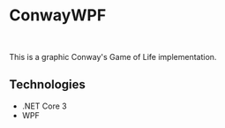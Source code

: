 # ConwayWPF

<br/>

This is a graphic Conway's Game of Life implementation.

## Technologies
* .NET Core 3
* WPF

